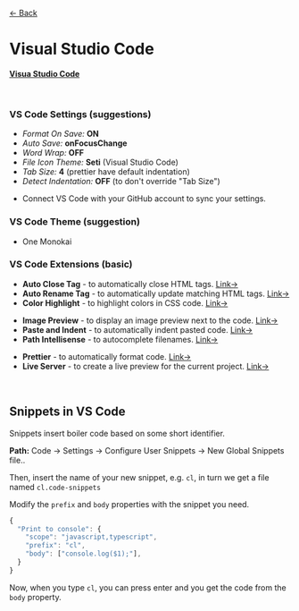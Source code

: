 [&larr; Back](./README.md)

# Visual Studio Code

[**Visua Studio Code**](https://code.visualstudio.com/)

<br>

<!-- - Emmet / Prettier / ES Lint / tool-specific extensions / etc. -->

### VS Code Settings (suggestions)

- _Format On Save:_ **ON**
- _Auto Save:_ **onFocusChange**
- _Word Wrap:_ **OFF**
- _File Icon Theme:_ **Seti** (Visual Studio Code)
- _Tab Size:_ **4** (prettier have default indentation)
- _Detect Indentation:_ **OFF** (to don't override "Tab Size")

<div></div>

- Connect VS Code with your GitHub account to sync your settings.

### VS Code Theme (suggestion)

- One Monokai

### VS Code Extensions (basic)

- **Auto Close Tag** - to automatically close HTML tags. [Link→](https://marketplace.visualstudio.com/items?itemName=formulahendry.auto-close-tag)
- **Auto Rename Tag** - to automatically update matching HTML tags. [Link→](https://marketplace.visualstudio.com/items?itemName=formulahendry.auto-rename-tag)
- **Color Highlight** - to highlight colors in CSS code. [Link→](https://marketplace.visualstudio.com/items?itemName=naumovs.color-highlight)

<div></div>

- **Image Preview** - to display an image preview next to the code. [Link→](https://marketplace.visualstudio.com/items?itemName=kisstkondoros.vscode-gutter-preview)
- **Paste and Indent** - to automatically indent pasted code. [Link→](https://marketplace.visualstudio.com/items?itemName=Rubymaniac.vscode-paste-and-indent)
- **Path Intellisense** - to autocomplete filenames. [Link→](https://marketplace.visualstudio.com/items?itemName=christian-kohler.path-intellisense)

<div></div>

- **Prettier** - to automatically format code. [Link→](https://marketplace.visualstudio.com/items?itemName=esbenp.prettier-vscode)
- **Live Server** - to create a live preview for the current project. [Link→](https://marketplace.visualstudio.com/items?itemName=ritwickdey.LiveServer)

<br>

## Snippets in VS Code

Snippets insert boiler code based on some short identifier.

**Path:** Code -> Settings -> Configure User Snippets -> New Global Snippets file..

Then, insert the name of your new snippet, e.g. `cl`, in turn we get a file named `cl.code-snippets`

Modify the `prefix` and `body` properties with the snippet you need.

```js
{
  "Print to console": {
    "scope": "javascript,typescript",
    "prefix": "cl",
    "body": ["console.log($1);"],
  }
}
```

Now, when you type `cl`, you can press enter and you get the code from the `body` property.

<br>

